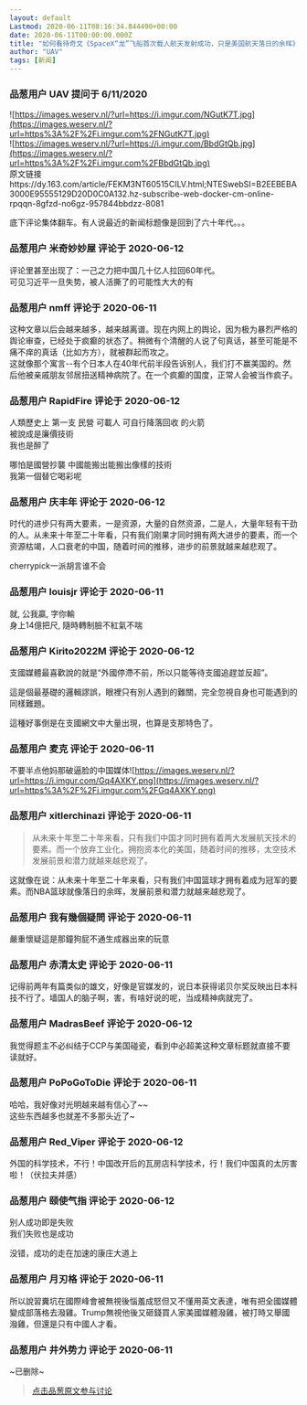 ```yaml
---
layout: default
Lastmod: 2020-06-11T08:16:34.844490+00:00
date: 2020-06-11T00:00:00.000Z
title: "如何看待奇文《SpaceX“龙”飞船首次载人航天发射成功，只是美国航天落日的余晖》？"
author: "UAV"
tags: [新闻]
---
```



### 品葱用户 **UAV** 提问于 6/11/2020
    
![https://images.weserv.nl/?url=https://i.imgur.com/NGutK7T.jpg](https://images.weserv.nl/?url=https%3A%2F%2Fi.imgur.com%2FNGutK7T.jpg)  
![https://images.weserv.nl/?url=https://i.imgur.com/BbdGtQb.jpg](https://images.weserv.nl/?url=https%3A%2F%2Fi.imgur.com%2FBbdGtQb.jpg)  
原文链接https://dy.163.com/article/FEKM3NT60515CILV.html;NTESwebSI=B2EEBEBA3000E95555129D20D0C0A132.hz-subscribe-web-docker-cm-online-rpqqn-8gfzd-no6gz-957844bbdzz-8081  
  
底下评论集体翻车。有人说最近的新闻标题像是回到了六十年代。。。
    
                

### 品葱用户 **米奇妙妙屋** 评论于 2020-06-12
        
评论里甚至出现了：一己之力把中国几十亿人拉回60年代。  
可见习近平一旦失势，被人活撕了的可能性大大的有
        
                

### 品葱用户 **nmff** 评论于 2020-06-11
        
这种文章以后会越来越多，越来越离谱。现在内网上的舆论，因为极为暴烈严格的舆论审查，已经处于疯癫的状态了。稍微有个清醒的人说了句真话，甚至可能是不痛不痒的真话（比如方方），就被群起而攻之。  
这就像那个寓言--有个日本人在40年代前半段告诉别人，我们打不赢美国的。然后他被亲戚朋友邻居扭送精神病院了。在一个疯癫的国度，正常人会被当作疯子。
        
                

### 品葱用户 **RapidFire** 评论于 2020-06-12
        
人類歷史上 第一支 民營 可載人 可自行降落回收 的火箭  
被說成是廉價技術  
我也是醉了  
  
哪怕是國營抄襲 中國能搬出能搬出像樣的技術  
我第一個替它喝彩呢
        
                

### 品葱用户 **庆丰年** 评论于 2020-06-12
        
时代的进步只有两大要素，一是资源，大量的自然资源，二是人，大量年轻有干劲的人。从未来十年至二十年看，只有我们刚果才同时拥有两大进步的要素，而一个资源枯竭，人口衰老的中国，随着时间的推移，进步的前景就越来越悲观了。  
  
cherrypick一派胡言谁不会
        
                

### 品葱用户 **louisjr** 评论于 2020-06-11
        
就, 公我贏, 字你輸  
身上14億把尺, 隨時轉制臉不紅氣不喘
        
                

### 品葱用户 **Kirito2022M** 评论于 2020-06-12
        
支國媒體最喜歡說的就是“外國停滯不前，所以只能等待支國追趕並反超”。  
  
這是個最基礎的邏輯謬誤，眼裡只有別人遇到的難關，完全忽視自身也可能遇到的同樣難題。  
  
這種好事倒是在支國網文中大量出現，也算是支那特色了。
        
                

### 品葱用户 **麦克** 评论于 2020-06-11
        
不要半点他妈那破逼脸的中国媒体![https://images.weserv.nl/?url=https://i.imgur.com/Gq4AXKY.png](https://images.weserv.nl/?url=https%3A%2F%2Fi.imgur.com%2FGq4AXKY.png)
        
                

### 品葱用户 **xitlerchinazi** 评论于 2020-06-11
        
> 从未来十年至二十年来看，只有我们中国才同时拥有着两大发展航天技术的要素。而一个放弃工业化，拥抱资本化的美国，随着时间的推移，太空技术发展前景和潜力就越来越悲观了。

  
  
这就像在说：从未来十年至二十年来看，只有我们中国篮球才拥有着成为冠军的要素。而NBA篮球就像落日的余晖，发展前景和潜力就越来越悲观了。
        
                

### 品葱用户 **我有幾個疑問** 评论于 2020-06-11
        
嚴重懷疑這是那鐘狗屁不通生成器出來的玩意
        
                

### 品葱用户 **赤清太史** 评论于 2020-06-11
        
记得前两年有篇类似的雄文，好像是官媒发的，说日本获得诺贝尔奖反映出日本科技不行了。墙国人的脑子啊，害，有啥好说的呢，当成精神病就完了。
        
                

### 品葱用户 **MadrasBeef** 评论于 2020-06-12
        
我觉得题主不必纠结于CCP与美国碰瓷，看到中必超美这种文章标题就直接不要读就好。
        
                

### 品葱用户 **PoPoGoToDie** 评论于 2020-06-11
        
哈哈，我好像对光明越来越有信心了~~  
这些东西越多也就差不多那头近了~
        
                

### 品葱用户 **Red_Viper** 评论于 2020-06-12
        
外国的科学技术，不行！中国改开后的瓦房店科学技术，行！我们中国真的太厉害啦！（伏拉夫并感）
        
                

### 品葱用户 **颐使气指** 评论于 2020-06-12
        
别人成功即是失败  
我们失败也是成功  
  
  
  
没错，成功的走在加速的康庄大道上
        
                

### 品葱用户 **月刃格** 评论于 2020-06-11
        
所以說習糞坑在國際峰會被無視後惱羞成怒但又不懂用英文表達，唯有把全國媒體變成部落格去潑雞。Trump無視他後又砸錢買人家美國媒體潑雞，被打時又舉國潑雞，但還是只有中國人才看。
        
                

### 品葱用户 **井外势力** 评论于 2020-06-11
        
~已删除~
        
                





> [点击品葱原文参与讨论](https://pincong.rocks/question/27126)


